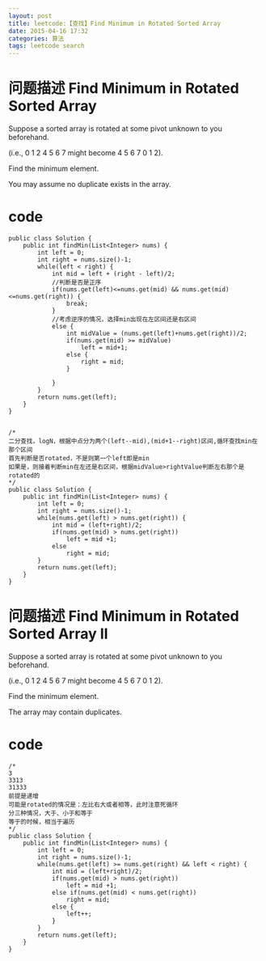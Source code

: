 ```yaml
---
layout: post
title: leetcode:【查找】Find Minimum in Rotated Sorted Array
date: 2015-04-16 17:32
categories: 算法
tags: leetcode search
---
```


# 问题描述 Find Minimum in Rotated Sorted Array

Suppose a sorted array is rotated at some pivot unknown to you beforehand.  

(i.e., 0 1 2 4 5 6 7 might become 4 5 6 7 0 1 2).

Find the minimum element.

You may assume no duplicate exists in the array.

# code

```
public class Solution {
    public int findMin(List<Integer> nums) {
        int left = 0;
        int right = nums.size()-1;
        while(left < right) {
            int mid = left + (right - left)/2;
            //判断是否是正序
            if(nums.get(left)<=nums.get(mid) && nums.get(mid)<=nums.get(right)) {
                break;
            }
            //考虑逆序的情况，选择min出现在左区间还是右区间
            else {
                int midValue = (nums.get(left)+nums.get(right))/2;
                if(nums.get(mid) >= midValue)
                    left = mid+1;
                else {
                    right = mid;
                }
                    
            }
        }
        return nums.get(left);
    }
}


/*
二分查找，logN，根据中点分为两个(left--mid),(mid+1--right)区间,循环查找min在那个区间
首先判断是否rotated，不是则第一个left即是min
如果是，则接着判断min在左还是右区间，根据midValue>rightValue判断左右那个是rotated的
*/
public class Solution {
    public int findMin(List<Integer> nums) {
        int left = 0;
        int right = nums.size()-1;
        while(nums.get(left) > nums.get(right)) {
            int mid = (left+right)/2;
            if(nums.get(mid) > nums.get(right))
                left = mid +1;
            else
                right = mid;
        }
        return nums.get(left);
    }
}
```

# 问题描述 Find Minimum in Rotated Sorted Array II  

Suppose a sorted array is rotated at some pivot unknown to you beforehand.

(i.e., 0 1 2 4 5 6 7 might become 4 5 6 7 0 1 2).

Find the minimum element.

The array may contain duplicates.

# code

```
/*
3
3313
31333
前提是递增
可能是rotated的情况是：左比右大或者相等，此时注意死循环
分三种情况，大于、小于和等于
等于的时候，相当于遍历
*/
public class Solution {
    public int findMin(List<Integer> nums) {
        int left = 0;
        int right = nums.size()-1;
        while(nums.get(left) >= nums.get(right) && left < right) {
            int mid = (left+right)/2;
            if(nums.get(mid) > nums.get(right))
                left = mid +1;
            else if(nums.get(mid) < nums.get(right)) 
                right = mid;
            else {
                left++;
            }
        }
        return nums.get(left);
    }
}
```